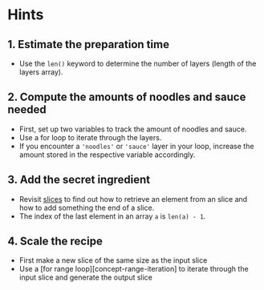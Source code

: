 # Hints

## 1. Estimate the preparation time

- Use the `len()` keyword to determine the number of layers (length of the layers array).

## 2. Compute the amounts of noodles and sauce needed

- First, set up two variables to track the amount of noodles and sauce.
- Use a for loop to iterate through the layers.
- If you encounter a `'noodles'` or `'sauce'` layer in your loop, increase the amount stored in the respective variable accordingly.

## 3. Add the secret ingredient

- Revisit [slices][concept-slices] to find out how to retrieve an element from an slice and how to add something the end of a slice.
- The index of the last element in an array `a` is `len(a) - 1`.

## 4. Scale the recipe

- First make a new slice of the same size as the input slice
- Use a [for range loop][concept-range-iteration] to iterate through the input slice and generate the output slice

[concept-conditonals-if]: /tracks/go/concepts/conditionals-if
[concept-slices]: /tracks/go/concepts/slices